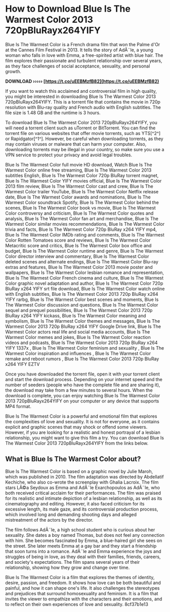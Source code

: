 
 
# How to Download Blue Is The Warmest Color 2013 720pBluRayx264YIFY
 
Blue Is The Warmest Color is a French drama film that won the Palme d'Or at the Cannes Film Festival in 2013. It tells the story of AdÃ¨le, a young woman who falls in love with Emma, a free-spirited artist with blue hair. The film explores their passionate and turbulent relationship over several years, as they face challenges of social acceptance, sexuality, and personal growth.
 
**DOWNLOAD ››››› [https://t.co/uEEBMzfB82](https://t.co/uEEBMzfB82)**


 
If you want to watch this acclaimed and controversial film in high quality, you might be interested in downloading Blue Is The Warmest Color 2013 720pBluRayx264YIFY. This is a torrent file that contains the movie in 720p resolution with Blu-ray quality and French audio with English subtitles. The file size is 1.48 GB and the runtime is 3 hours.
 
To download Blue Is The Warmest Color 2013 720pBluRayx264YIFY, you will need a torrent client such as uTorrent or BitTorrent. You can find the torrent file on various websites that offer movie torrents, such as YTS[^2^] or Rapidgator[^1^]. However, be careful when downloading torrents, as they may contain viruses or malware that can harm your computer. Also, downloading torrents may be illegal in your country, so make sure you use a VPN service to protect your privacy and avoid legal troubles.
 
Blue Is The Warmest Color full movie HD download,  Watch Blue Is The Warmest Color online free streaming,  Blue Is The Warmest Color 2013 subtitles English,  Blue Is The Warmest Color 720p BluRay torrent magnet,  Blue Is The Warmest Color YIFY movies official,  Blue Is The Warmest Color 2013 film review,  Blue Is The Warmest Color cast and crew,  Blue Is The Warmest Color trailer YouTube,  Blue Is The Warmest Color Netflix release date,  Blue Is The Warmest Color awards and nominations,  Blue Is The Warmest Color soundtrack Spotify,  Blue Is The Warmest Color behind the scenes,  Blue Is The Warmest Color book vs movie,  Blue Is The Warmest Color controversy and criticism,  Blue Is The Warmest Color quotes and analysis,  Blue Is The Warmest Color fan art and merchandise,  Blue Is The Warmest Color similar movies recommendations,  Blue Is The Warmest Color trivia and facts,  Blue Is The Warmest Color 720p BluRay x264 YIFY mp4,  Blue Is The Warmest Color IMDb rating and comments,  Blue Is The Warmest Color Rotten Tomatoes score and reviews,  Blue Is The Warmest Color Metacritic score and critics,  Blue Is The Warmest Color box office and budget,  Blue Is The Warmest Color runtime and genre,  Blue Is The Warmest Color director interview and commentary,  Blue Is The Warmest Color deleted scenes and alternate endings,  Blue Is The Warmest Color Blu-ray extras and features,  Blue Is The Warmest Color 2013 movie poster and wallpapers,  Blue Is The Warmest Color lesbian romance and representation,  Blue Is The Warmest Color French cinema and culture,  Blue Is The Warmest Color graphic novel adaptation and author,  Blue Is The Warmest Color 720p BluRay x264 YIFY srt file download,  Blue Is The Warmest Color watch online with English subtitles,  Blue Is The Warmest Color 2013 720p BluRay x264 YIFY rarbg,  Blue Is The Warmest Color best scenes and moments,  Blue Is The Warmest Color discussion and questions,  Blue Is The Warmest Color sequel and prequel possibilities,  Blue Is The Warmest Color 2013 720p BluRay x264 YIFY kickass,  Blue Is The Warmest Color meaning and symbolism,  Blue Is The Warmest Color themes and messages,  Blue Is The Warmest Color 2013 720p BluRay x264 YIFY Google Drive link,  Blue Is The Warmest Color actors real life and social media accounts,  Blue Is The Warmest Color memes and jokes,  Blue Is The Warmest Color reaction videos and podcasts,  Blue Is The Warmest Color 2013 720p BluRay x264 YIFY 1337x ,  Blue Is The Warmest Color feminism and sexuality ,  Blue Is The Warmest Color inspiration and influences ,  Blue Is The Warmest Color remake and reboot rumors ,  Blue Is The Warmest Color 2013 720p BluRay x264 YIFY EZTV
 
Once you have downloaded the torrent file, open it with your torrent client and start the download process. Depending on your internet speed and the number of seeders (people who have the complete file and are sharing it), the download may take from a few minutes to several hours. When the download is complete, you can enjoy watching Blue Is The Warmest Color 2013 720pBluRayx264YIFY on your computer or any device that supports MP4 format.
 
Blue Is The Warmest Color is a powerful and emotional film that explores the complexities of love and sexuality. It is not for everyone, as it contains explicit and graphic scenes that may shock or offend some viewers. However, if you are looking for a realistic and honest portrayal of a lesbian relationship, you might want to give this film a try. You can download Blue Is The Warmest Color 2013 720pBluRayx264YIFY from the links below.
  
## What is Blue Is The Warmest Color about?
 
Blue Is The Warmest Color is based on a graphic novel by Julie Maroh, which was published in 2010. The film adaptation was directed by Abdellatif Kechiche, who also co-wrote the screenplay with Ghalia Lacroix. The film stars LÃ©a Seydoux as Emma and AdÃ¨le Exarchopoulos as AdÃ¨le, who both received critical acclaim for their performances. The film was praised for its realistic and intimate depiction of a lesbian relationship, as well as its cinematography and editing. However, it also faced criticism for its excessive length, its male gaze, and its controversial production process, which involved long and demanding shooting days and alleged mistreatment of the actors by the director.
 
The film follows AdÃ¨le, a high school student who is curious about her sexuality. She dates a boy named Thomas, but does not feel any connection with him. She becomes fascinated by Emma, a blue-haired girl she sees on the street. She later meets Emma at a gay bar and they start a friendship that soon turns into a romance. AdÃ¨le and Emma experience the joys and struggles of being in love, as they deal with their families, friends, careers, and society's expectations. The film spans several years of their relationship, showing how they grow and change over time.
 
Blue Is The Warmest Color is a film that explores the themes of identity, desire, passion, and freedom. It shows how love can be both beautiful and painful, and how it can shape one's life. It also challenges the stereotypes and prejudices that surround homosexuality and feminism. It is a film that invites the viewer to empathize with the characters and their emotions, and to reflect on their own experiences of love and sexuality.
 8cf37b1e13
 
